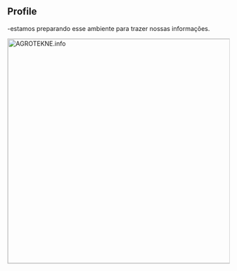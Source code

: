## Profile

-estamos preparando esse ambiente para trazer nossas informações.

<a href="[https://agrotekne.info/portal](https://agrotekne.github.io/.github/)">
			<img alt="AGROTEKNE.info" src="../assets/images/Cartao_de_Visita3.png" style="width: 700px; height: 510px; border:1px solid #cccccc;" title="Link site github" />
</a>

<!--

**Here are some ideas to get you started:**

🙋‍♀️ A short introduction - what is your organization all about?
🌈 Contribution guidelines - how can the community get involved?
👩‍💻 Useful resources - where can the community find your docs? Is there anything else the community should know?
🍿 Fun facts - what does your team eat for breakfast?
🧙 Remember, you can do mighty things with the power of [Markdown](https://docs.github.com/github/writing-on-github/getting-started-with-writing-and-formatting-on-github/basic-writing-and-formatting-syntax)
-->
